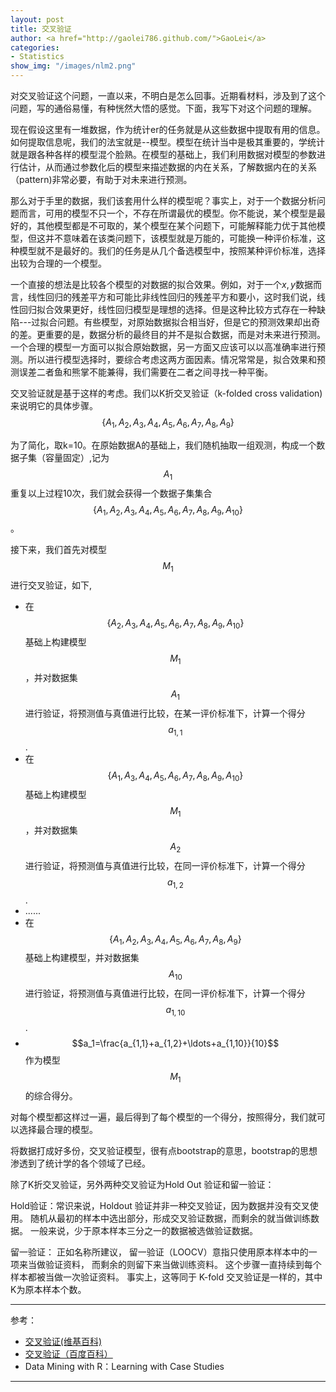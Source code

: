 ```yaml
---
layout: post
title: 交叉验证
author: <a href="http://gaolei786.github.com/">GaoLei</a>
categories:
- Statistics
show_img: "/images/nlm2.png"
---
```


对交叉验证这个问题，一直以来，不明白是怎么回事。近期看材料，涉及到了这个问题，写的通俗易懂，有种恍然大悟的感觉。下面，我写下对这个问题的理解。

现在假设这里有一堆数据，作为统计er的任务就是从这些数据中提取有用的信息。如何提取信息呢，我们的法宝就是--模型。模型在统计当中是极其重要的，学统计就是跟各种各样的模型混个脸熟。在模型的基础上，我们利用数据对模型的参数进行估计，从而通过参数化后的模型来描述数据的内在关系，了解数据内在的关系（pattern)非常必要，有助于对未来进行预测。

那么对于手里的数据，我们该套用什么样的模型呢？事实上，对于一个数据分析问题而言，可用的模型不只一个，不存在所谓最优的模型。你不能说，某个模型是最好的，其他模型都是不可取的，某个模型在某个问题下，可能解释能力优于其他模型，但这并不意味着在该类问题下，该模型就是万能的，可能换一种评价标准，这种模型就不是最好的。我们的任务是从几个备选模型中，按照某种评价标准，选择出较为合理的一个模型。

一个直接的想法是比较各个模型的对数据的拟合效果。例如，对于一个$x,y$数据而言，线性回归的残差平方和可能比非线性回归的残差平方和要小，这时我们说，线性回归拟合效果更好，线性回归模型是理想的选择。但是这种比较方式存在一种缺陷---过拟合问题。有些模型，对原始数据拟合相当好，但是它的预测效果却出奇的差。更重要的是，数据分析的最终目的并不是拟合数据，而是对未来进行预测。一个合理的模型一方面可以拟合原始数据，另一方面又应该可以以高准确率进行预测。所以进行模型选择时，要综合考虑这两方面因素。情况常常是，拟合效果和预测误差二者鱼和熊掌不能兼得，我们需要在二者之间寻找一种平衡。

交叉验证就是基于这样的考虑。我们以K折交叉验证（k-folded cross validation)来说明它的具体步骤。$$ \{A_{1},A_{2}, A_{3}, A_{4}, A_{5}, A_{6}, A_{7}, A_{8}, A_{9}\} $$

为了简化，取k=10。在原始数据A的基础上，我们随机抽取一组观测，构成一个数据子集（容量固定）,记为$$  A_{1}  $$ 重复以上过程10次，我们就会获得一个数据子集集合    　　　　      $$ \{A_{1}, A_{2}, A_{3}, A_{4}, A_{5}, A_{6}, A_{7}, A_{8}, A_{9}, A_{10}\} $$。

接下来，我们首先对模型$$M_{1}$$进行交叉验证，如下,

- 在$$\{A_{2}, A_{3}, A_{4}, A_{5}, A_{6}, A_{7}, A_{8}, A_{9}, A_{10}\}$$基础上构建模型$$M_{1}$$，并对数据集$$A_{1}$$进行验证，将预测值与真值进行比较，在某一评价标准下，计算一个得分$$a_{1,1}$$.
- 在$$\{A_{1}, A_{3}, A_{4}, A_{5}, A_{6}, A_{7}, A_{8}, A_{9}, A_{10}\}$$基础上构建模型$$M_{1}$$，并对数据集$$A_{2}$$进行验证，将预测值与真值进行比较，在同一评价标准下，计算一个得分$$a_{1,2}$$.
- ......
- 在$$\{A_{1},A_{2}, A_{3}, A_{4}, A_{5}, A_{6}, A_{7}, A_{8}, A_{9}\}$$基础上构建模型，并对数据集$$A_{10}$$进行验证，将预测值与真值进行比较，在同一评价标准下，计算一个得分$$a_{1,10}$$.
- $$a_1=\frac{a_{1,1}+a_{1,2}+\ldots+a_{1,10}}{10}$$作为模型$$M_{1}$$的综合得分。

对每个模型都这样过一遍，最后得到了每个模型的一个得分，按照得分，我们就可以选择最合理的模型。

将数据打成好多份，交叉验证模型，很有点bootstrap的意思，bootstrap的思想渗透到了统计学的各个领域了已经。


除了K折交叉验证，另外两种交叉验证为Hold Out 验证和留一验证：

Hold验证：常识来说，Holdout 验证并非一种交叉验证，因为数据并没有交叉使用。 随机从最初的样本中选出部分，形成交叉验证数据，而剩余的就当做训练数据。 一般来说，少于原本样本三分之一的数据被选做验证数据。

留一验证：
正如名称所建议， 留一验证（LOOCV）意指只使用原本样本中的一项来当做验证资料， 而剩余的则留下来当做训练资料。 这个步骤一直持续到每个样本都被当做一次验证资料。 事实上，这等同于 K-fold 交叉验证是一样的，其中K为原本样本个数。 


---
参考：

- [交叉验证(维基百科)](http://zh.wikipedia.org/wiki/%E4%BA%A4%E5%8F%89%E9%A9%97%E8%AD%89)
- [交叉验证（百度百科）](http://baike.baidu.com/view/1211084.htm)
- Data Mining with R：Learning with Case Studies



---







